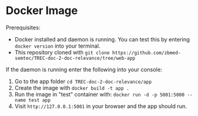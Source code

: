 # Docker Image

Prerequisites: 
- Docker installed and daemon is running. You can test this by entering `docker version` into your terminal.
- This repository cloned with `git clone https://github.com/zbmed-semtec/TREC-doc-2-doc-relevance/tree/web-app`

If the daemon is running enter the following into your console:
1. Go to the app folder `cd TREC-doc-2-doc-relevance/app`
2. Create the image with `docker build -t app .`
3. Run the image in "test" container with: `docker run -d -p 5001:5000 --name test app`
4. Visit `http://127.0.0.1:5001` in your browser and the app should run.
